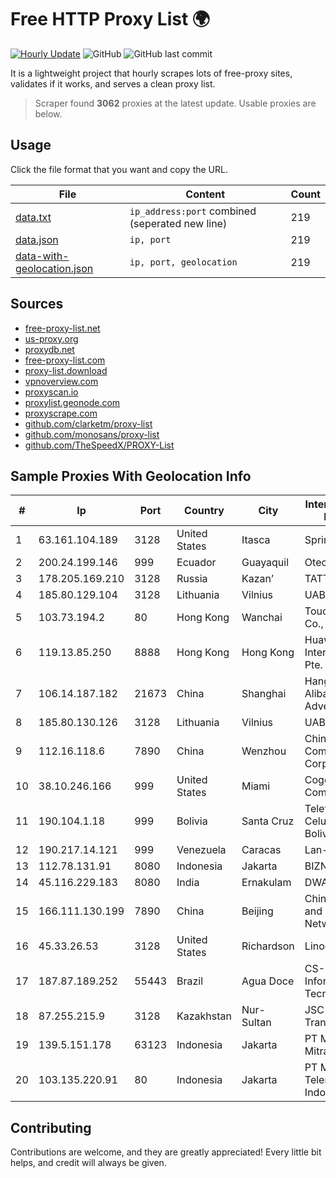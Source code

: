 
# Free HTTP Proxy List 🌍

[![Hourly Update](https://github.com/mertguvencli/http-proxy-list/actions/workflows/main.yml/badge.svg?branch=main)](https://github.com/mertguvencli/http-proxy-list/actions/workflows/main.yml)
![GitHub](https://img.shields.io/github/license/mertguvencli/http-proxy-list)
![GitHub last commit](https://img.shields.io/github/last-commit/mertguvencli/http-proxy-list)

It is a lightweight project that hourly scrapes lots of free-proxy sites, validates if it works, and serves a clean proxy list.


> Scraper found **3062** proxies at the latest update. Usable proxies are below.

## Usage

Click the file format that you want and copy the URL.


|File|Content|Count|
|----|-------|-----|
|[data.txt](https://raw.githubusercontent.com/mertguvencli/http-proxy-list/main/proxy-list/data.txt)|`ip_address:port` combined (seperated new line)|219|
|[data.json](https://raw.githubusercontent.com/mertguvencli/http-proxy-list/main/proxy-list/data.json)|`ip, port`|219|
|[data-with-geolocation.json](https://raw.githubusercontent.com/mertguvencli/http-proxy-list/main/proxy-list/data-with-geolocation.json)|`ip, port, geolocation`|219|

## Sources

* [free-proxy-list.net](https://free-proxy-list.net)
* [us-proxy.org](https://www.us-proxy.org)
* [proxydb.net](http://proxydb.net)
* [free-proxy-list.com](https://free-proxy-list.com/?page=&port=&type%5B%5D=http&type%5B%5D=https&up_time=0&search=Search)
* [proxy-list.download](https://www.proxy-list.download/HTTP)
* [vpnoverview.com](https://vpnoverview.com/privacy/anonymous-browsing/free-proxy-servers)
* [proxyscan.io](https://www.proxyscan.io)
* [proxylist.geonode.com](https://proxylist.geonode.com/api/proxy-list?limit=300&page=1&sort_by=lastChecked&sort_type=desc&protocols=http,https)
* [proxyscrape.com](https://api.proxyscrape.com/v2/?request=displayproxies&protocol=http&timeout=10000&country=all&ssl=all&anonymity=all)
* [github.com/clarketm/proxy-list](https://raw.githubusercontent.com/clarketm/proxy-list/master/proxy-list-raw.txt)
* [github.com/monosans/proxy-list](https://raw.githubusercontent.com/monosans/proxy-list/main/proxies/http.txt)
* [github.com/TheSpeedX/PROXY-List](https://raw.githubusercontent.com/TheSpeedX/PROXY-List/master/http.txt)


## Sample Proxies With Geolocation Info

|#|Ip|Port|Country|City|Internet Service Provider|
|-|--|----|-------|----|-------------------------|
|1|63.161.104.189|3128|United States|Itasca|Sprint|
|2|200.24.199.146|999|Ecuador|Guayaquil|Otecel S.A.|
|3|178.205.169.210|3128|Russia|Kazan’|TATTELECOM|
|4|185.80.129.104|3128|Lithuania|Vilnius|UAB ESNET|
|5|103.73.194.2|80|Hong Kong|Wanchai|TouchPal HK Co., Limited|
|6|119.13.85.250|8888|Hong Kong|Hong Kong|Huawei International Pte. LTD|
|7|106.14.187.182|21673|China|Shanghai|Hangzhou Alibaba Advertising Co|
|8|185.80.130.126|3128|Lithuania|Vilnius|UAB ESNET|
|9|112.16.118.6|7890|China|Wenzhou|China Mobile Communications Corporation|
|10|38.10.246.166|999|United States|Miami|Cogent Communications|
|11|190.104.1.18|999|Bolivia|Santa Cruz|Telefónica Celular de Bolivia S.A.|
|12|190.217.14.121|999|Venezuela|Caracas|Lan-online C.A.|
|13|112.78.131.91|8080|Indonesia|Jakarta|BIZNET|
|14|45.116.229.183|8080|India|Ernakulam|DWANIRINN|
|15|166.111.130.199|7890|China|Beijing|China Education and Research Network Center|
|16|45.33.26.53|3128|United States|Richardson|Linode, LLC|
|17|187.87.189.252|55443|Brazil|Agua Doce|CS-NET InformÔtica e Tecnologia Ltda.|
|18|87.255.215.9|3128|Kazakhstan|Nur-Sultan|JSC Transtelecom|
|19|139.5.151.178|63123|Indonesia|Jakarta|PT Maxindo Mitra Solusi|
|20|103.135.220.91|80|Indonesia|Jakarta|PT Mora Telematika Indonesia|



## Contributing

Contributions are welcome, and they are greatly appreciated! Every
little bit helps, and credit will always be given.

